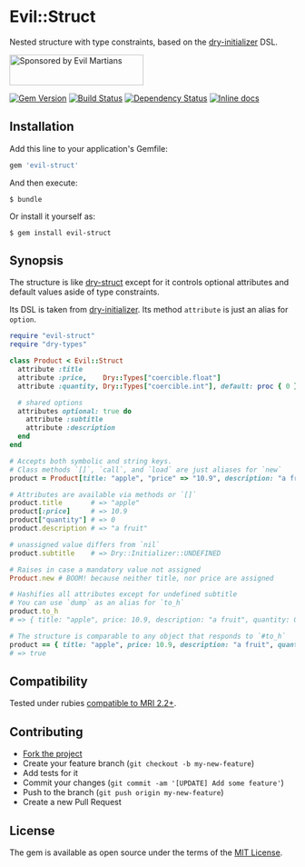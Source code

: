 # Evil::Struct

Nested structure with type constraints, based on the [dry-initializer][dry-initializer] DSL.

<a href="https://evilmartians.com/">
<img src="https://evilmartians.com/badges/sponsored-by-evil-martians.svg" alt="Sponsored by Evil Martians" width="236" height="54"></a>

[![Gem Version][gem-badger]][gem]
[![Build Status][travis-badger]][travis]
[![Dependency Status][gemnasium-badger]][gemnasium]
[![Inline docs][inch-badger]][inch]

## Installation

Add this line to your application's Gemfile:

```ruby
gem 'evil-struct'
```

And then execute:

    $ bundle

Or install it yourself as:

    $ gem install evil-struct

## Synopsis

The structure is like [dry-struct][dry-struct] except for it controls optional attributes and default values aside of type constraints.

Its DSL is taken from [dry-initializer][dry-initializer]. Its method `attribute` is just an alias for `option`.

```ruby
require "evil-struct"
require "dry-types"

class Product < Evil::Struct
  attribute :title
  attribute :price,    Dry::Types["coercible.float"]
  attribute :quantity, Dry::Types["coercible.int"], default: proc { 0 }

  # shared options
  attributes optional: true do
    attribute :subtitle
    attribute :description
  end
end

# Accepts both symbolic and string keys.
# Class methods `[]`, `call`, and `load` are just aliases for `new`
product = Product[title: "apple", "price" => "10.9", description: "a fruit"]

# Attributes are available via methods or `[]`
product.title       # => "apple"
product[:price]     # => 10.9
product["quantity"] # => 0
product.description # => "a fruit"

# unassigned value differs from `nil`
product.subtitle    # => Dry::Initializer::UNDEFINED

# Raises in case a mandatory value not assigned
Product.new # BOOM! because neither title, nor price are assigned

# Hashifies all attributes except for undefined subtitle
# You can use `dump` as an alias for `to_h`
product.to_h
# => { title: "apple", price: 10.9, description: "a fruit", quantity: 0 }

# The structure is comparable to any object that responds to `#to_h`
product == { title: "apple", price: 10.9, description: "a fruit", quantity: 0 }
# => true
```

## Compatibility

Tested under rubies [compatible to MRI 2.2+](.travis.yml).

## Contributing

* [Fork the project](https://github.com/dry-rb/dry-initializer)
* Create your feature branch (`git checkout -b my-new-feature`)
* Add tests for it
* Commit your changes (`git commit -am '[UPDATE] Add some feature'`)
* Push to the branch (`git push origin my-new-feature`)
* Create a new Pull Request

## License

The gem is available as open source under the terms of the [MIT License](./LICENSE.txt).

[dry-initializer]: https://rom-rb.org/gems/dry-initializer
[dry-struct]: https://rom-rb.org/gems/dry-struct
[gem-badger]: https://img.shields.io/gem/v/evil-struct.svg?style=flat
[gem]: https://rubygems.org/gems/evil-struct
[gemnasium-badger]: https://img.shields.io/gemnasium/evilmartians/evil-struct.svg?style=flat
[gemnasium]: https://gemnasium.com/evilmartians/evil-struct
[inch-badger]: http://inch-ci.org/github/evilmartians/evil-struct.svg
[inch]: https://inch-ci.org/github/evilmartians/evil-struct
[travis-badger]: https://img.shields.io/travis/evilmartians/evil-struct/master.svg?style=flat
[travis]: https://travis-ci.org/evilmartians/evil-struct
